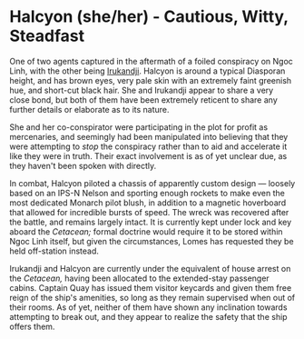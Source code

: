 # Halcyon (she/her) - Cautious, Witty, Steadfast

One of two agents captured in the aftermath of a foiled conspiracy on Ngoc Linh, with the other being [Irukandji](../../../act-1/people/irukandji). Halcyon is around a typical Diasporan height, and has brown eyes, very pale skin with an extremely faint greenish hue, and short-cut black hair. She and Irukandji appear to share a very close bond, but both of them have been extremely reticent to share any further details or elaborate as to its nature.

She and her co-conspirator were participating in the plot for profit as mercenaries, and seemingly had been manipulated into believing that they were attempting to *stop* the conspiracy rather than to aid and accelerate it like they were in truth. Their exact involvement is as of yet unclear due, as they haven't been spoken with directly.

In combat, Halcyon piloted a chassis of apparently custom design — loosely based on an IPS-N Nelson and sporting enough rockets to make even the most dedicated Monarch pilot blush, in addition to a magnetic hoverboard that allowed for incredible bursts of speed. The wreck was recovered after the battle, and remains largely intact. It is currently kept under lock and key aboard the *Cetacean;* formal doctrine would require it to be stored within Ngoc Linh itself, but given the circumstances, Lomes has requested they be held off-station instead.

Irukandji and Halcyon are currently under the equivalent of house arrest on the *Cetacean,* having been allocated to the extended-stay passenger cabins. Captain Quay has issued them visitor keycards and given them free reign of the ship's amenities, so long as they remain supervised when out of their rooms. As of yet, neither of them have shown any inclination towards attempting to break out, and they appear to realize the safety that the ship offers them.